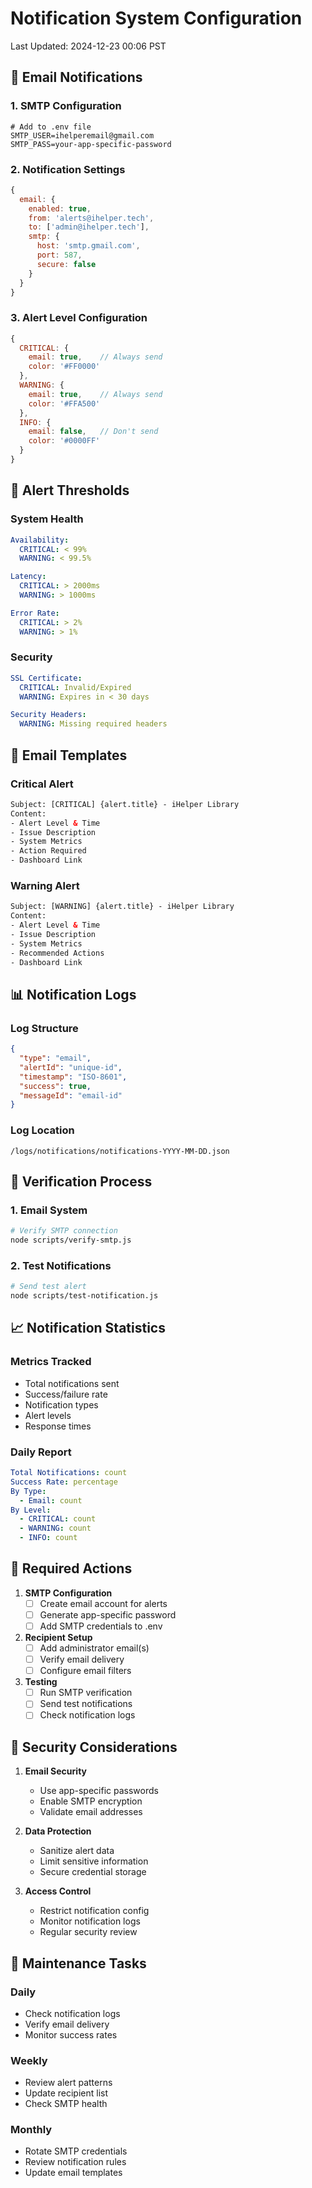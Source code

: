 # Notification System Configuration
Last Updated: 2024-12-23 00:06 PST

## 📧 Email Notifications

### 1. SMTP Configuration
```env
# Add to .env file
SMTP_USER=ihelperemail@gmail.com
SMTP_PASS=your-app-specific-password
```

### 2. Notification Settings
```javascript
{
  email: {
    enabled: true,
    from: 'alerts@ihelper.tech',
    to: ['admin@ihelper.tech'],
    smtp: {
      host: 'smtp.gmail.com',
      port: 587,
      secure: false
    }
  }
}
```

### 3. Alert Level Configuration
```javascript
{
  CRITICAL: {
    email: true,    // Always send
    color: '#FF0000'
  },
  WARNING: {
    email: true,    // Always send
    color: '#FFA500'
  },
  INFO: {
    email: false,   // Don't send
    color: '#0000FF'
  }
}
```

## 🔔 Alert Thresholds

### System Health
```yaml
Availability:
  CRITICAL: < 99%
  WARNING: < 99.5%

Latency:
  CRITICAL: > 2000ms
  WARNING: > 1000ms

Error Rate:
  CRITICAL: > 2%
  WARNING: > 1%
```

### Security
```yaml
SSL Certificate:
  CRITICAL: Invalid/Expired
  WARNING: Expires in < 30 days

Security Headers:
  WARNING: Missing required headers
```

## 📝 Email Templates

### Critical Alert
```html
Subject: [CRITICAL] {alert.title} - iHelper Library
Content:
- Alert Level & Time
- Issue Description
- System Metrics
- Action Required
- Dashboard Link
```

### Warning Alert
```html
Subject: [WARNING] {alert.title} - iHelper Library
Content:
- Alert Level & Time
- Issue Description
- System Metrics
- Recommended Actions
- Dashboard Link
```

## 📊 Notification Logs

### Log Structure
```json
{
  "type": "email",
  "alertId": "unique-id",
  "timestamp": "ISO-8601",
  "success": true,
  "messageId": "email-id"
}
```

### Log Location
```
/logs/notifications/notifications-YYYY-MM-DD.json
```

## 🔄 Verification Process

### 1. Email System
```bash
# Verify SMTP connection
node scripts/verify-smtp.js
```

### 2. Test Notifications
```bash
# Send test alert
node scripts/test-notification.js
```

## 📈 Notification Statistics

### Metrics Tracked
- Total notifications sent
- Success/failure rate
- Notification types
- Alert levels
- Response times

### Daily Report
```yaml
Total Notifications: count
Success Rate: percentage
By Type:
  - Email: count
By Level:
  - CRITICAL: count
  - WARNING: count
  - INFO: count
```

## 🚨 Required Actions

1. **SMTP Configuration**
   - [ ] Create email account for alerts
   - [ ] Generate app-specific password
   - [ ] Add SMTP credentials to .env

2. **Recipient Setup**
   - [ ] Add administrator email(s)
   - [ ] Verify email delivery
   - [ ] Configure email filters

3. **Testing**
   - [ ] Run SMTP verification
   - [ ] Send test notifications
   - [ ] Check notification logs

## 🔐 Security Considerations

1. **Email Security**
   - Use app-specific passwords
   - Enable SMTP encryption
   - Validate email addresses

2. **Data Protection**
   - Sanitize alert data
   - Limit sensitive information
   - Secure credential storage

3. **Access Control**
   - Restrict notification config
   - Monitor notification logs
   - Regular security review

## 📝 Maintenance Tasks

### Daily
- Check notification logs
- Verify email delivery
- Monitor success rates

### Weekly
- Review alert patterns
- Update recipient list
- Check SMTP health

### Monthly
- Rotate SMTP credentials
- Review notification rules
- Update email templates
